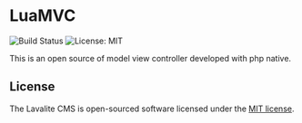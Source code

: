 # LuaMVC

![Build Status](https://travis-ci.org/LavaLite/cms.svg?branch=5.7)
![License: MIT](https://img.shields.io/badge/License-MIT-green.svg)

This is an open source of model view controller developed with php native.


## License

The Lavalite CMS is open-sourced software licensed under the [MIT license](http://opensource.org/licenses/MIT).
